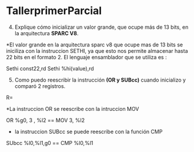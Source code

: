 # TallerprimerParcial

4. Explique cómo inicializar un valor grande, que ocupe más de 13 bits, en la arquitectura **SPARC V8**.

 *El valor grande en la arquitectura sparc v8 que ocupe mas de 13 bits se iniciliza
  con la instruccion SETHI, ya que esto nos permite almacenar hasta 22 bits en el formato 2. 
  El lenguaje ensamblador que se utiliza es :

Sethi const22,rd
Sethi %hi(value),rd

5. Como puedo reescribir la instrucción **(OR y SUBcc)** cuando inicializo y  comparó 2 registros.

R= 

  *La instruccion OR se reescribe con la intruccion MOV
  
  OR %g0, 3 , %l2   ==  MOV 3, %l2
  
  * la instruccion SUBcc se puede reescribe con la función CMP
  
  SUbcc %l0,%l1,g0 ==  CMP %l0,%l1

  
  
  
  

